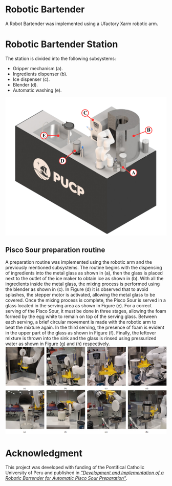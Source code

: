# Robotic Bartender 
A Robot Bartender was implemented using a Ufactory Xarm robotic arm. 

# Robotic Bartender Station
The station is divided into the following subsystems:
- Gripper mechanism (a).
- Ingredients dispenser (b).
- Ice  dispenser (c).
- Blender (d).
- Automatic washing (e).

![Subsystems](subsystem_render.png)  
 
## Pisco Sour preparation routine

A preparation routine was implemented using the robotic arm and the previously mentioned subsystems. The routine begins with the dispensing of ingredients into the metal glass as shown in (a), then the glass is placed next to the outlet of the ice maker to obtain ice as shown in (b). With all the ingredients inside the metal glass, the mixing process is performed using the blender as shown in (c). In Figure (d) it is observed that to avoid splashes, the stepper motor is activated, allowing the metal glass to be covered. Once the mixing process is complete, the Pisco Sour is served in a glass located in the serving area as shown in Figure (e). For a correct serving of the Pisco Sour, it must be done in three stages, allowing the foam formed by the egg white to remain on top of the serving glass. Between each serving, a brief circular movement is made with the robotic arm to beat the mixture again. In the third serving, the presence of foam is evident in the upper part of the glass as shown in Figure (f). Finally, the leftover mixture is thrown into the sink and the glass is rinsed using pressurized water as shown in Figure (g) and (h) respectively.
![isco Sour preparation routine](routine.png)  

# Acknowledgment

This project was developed with funding of the Pontifical Catholic University of Peru and published in [_"Development and Implementation of a Robotic Bartender for Automatic Pisco Sour Preparation"_](https://ieeexplore.ieee.org/document/10532178).
